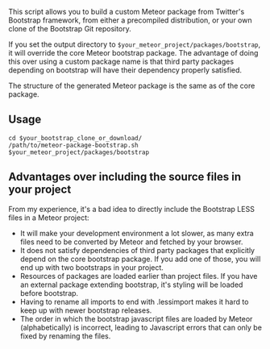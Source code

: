 This script allows you to build a custom Meteor package from
Twitter's Bootstrap framework, from either a precompiled distribution,
or your own clone of the Bootstrap Git repository.

If you set the output directory to `$your_meteor_project/packages/bootstrap`,
it will override the core Meteor bootstrap package. The advantage of doing this
over using a custom package name is that third party packages depending
on bootstrap will have their dependency properly satisfied.

The structure of the generated Meteor package is the same as of the core
package.

## Usage

    cd $your_bootstrap_clone_or_download/
    /path/to/meteor-package-bootstrap.sh $your_meteor_project/packages/bootstrap 

## Advantages over including the source files in your project

From my experience, it's a bad idea to directly include the Bootstrap LESS
files in a Meteor project:

* It will make your development environment a lot slower, as many extra files 
  need to be converted by Meteor and fetched by your browser.
* It does not satisfy dependencies of third party packages that explicitly 
  depend on the core bootstrap package. If you add one of those, you will end up 
  with two bootstraps in your project.
* Resources of packages are loaded earlier than project files. If you have an 
  external package extending bootstrap, it's styling will be loaded before 
  bootstrap.
* Having to rename all imports to end with .lessimport makes it hard to keep 
  up with newer bootstrap releases.
* The order in which the bootstrap javascript files are loaded by Meteor 
  (alphabetically) is incorrect, leading to Javascript errors that can only 
  be fixed by renaming the files.
